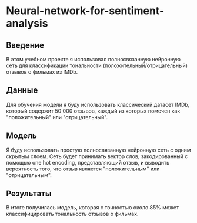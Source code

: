 # Neural-network-for-sentiment-analysis

## Введение
В этом учебном проекте я использовал полносвязанную нейронную сеть для классификации тональности (положительный/отрицательный) отзывов о фильмах из IMDb.

## Данные
Для обучения модели я буду использовать классический датасет IMDb, который содержит 50 000 отзывов, каждый из которых помечен как "положительный" или "отрицательный".

## Модель
Я буду использовать простую полносвязанную нейронную сеть с одним скрытым слоем. Сеть будет принимать вектор слов, закодированный с помощью one hot encoding, представляющий отзыв, и выводить вероятность того, что отзыв является "положительным" или "отрицательным".

## Результаты
В итоге получилась модель, которая с точностью около 85% может классифицировать тональность отзывов о фильмах.
